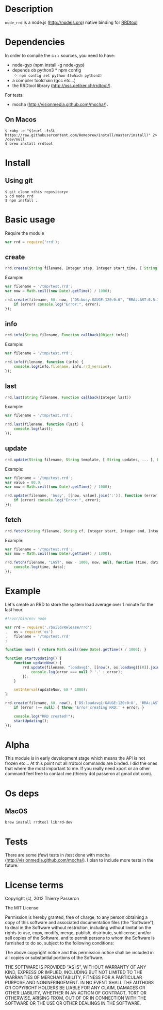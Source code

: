 # Description

`node_rrd` is a node.js (http://nodejs.org) native binding for [RRDtool](http://oss.oetiker.ch/rrdtool/).

# Dependencies

In order to compile the c++ sources, you need to have: 
  * node-gyp (npm install -g node-gyp)
   * depends ob python3
	* npm config
	  * `npm config set python $(which python3)`
  * a compiler toolchain (gcc etc...)
  * the RRDtool library (http://oss.oetiker.ch/rrdtool/).

For tests:
  * mocha (http://visionmedia.github.com/mocha/).

## On Macos

```
$ ruby -e "$(curl -fsSL https://raw.githubusercontent.com/Homebrew/install/master/install)" 2> /dev/null
$ brew install rrdtool
```

# Install

## Using git

	$ git clone <this repository>
	$ cd node_rrd
	$ npm install .

# Basic usage

Require the module

```js
var rrd = require('rrd');
```

## create
```js
rrd.create(String filename, Integer step, Integer start_time, [ String ds, ..., String rra, ... ], Function callback(error)) 
```

Example:
```js
var filename = '/tmp/test.rrd';
var now = Math.ceil((new Date).getTime() / 1000);

rrd.create(filename, 60, now, ["DS:busy:GAUGE:120:0:U", "RRA:LAST:0.5:1:60"], function (error) { 
	if (error) console.log("Error:", error);
});
```

## info
```js
rrd.info(String filename, Function callback(Object info)) 
```

Example:
```js
var filename = '/tmp/test.rrd';

rrd.info(filename, function (info) {
	console.log(info.filename, info.rrd_version);
}); 
```

## last
```js
rrd.last(String filename, Function callback(Integer last)) 
```

Example:
```js
var filename = '/tmp/test.rrd';

rrd.last(filename, function (last) {
	console.log(last);
});
```

## update
```js
rrd.update(String filename, String template, [ String updates, ... ], Function callback(error)) 
```

Example:
```js
var filename = '/tmp/test.rrd';
var value = 80.0;
var now = Math.ceil((new Date).getTime() / 1000);

rrd.update(filename, 'busy', [[now, value].join(':')], function (error) { 
	if (error) console.log("Error:", error);
});
```

## fetch
```js
rrd.fetch(String filename, String cf, Integer start, Integer end, Integer steps, Function callback(Integer time, Object data)) 
```

Example:
```js
var filename = '/tmp/test.rrd';
var now = Math.ceil((new Date).getTime() / 1000);

rrd.fetch(filename, "LAST", now - 1000, now, null, function (time, data) { 
	console.log(time, data); 
});
```

# Example

Let's create an RRD to store the system load average over 1 minute for the last hour.

```js
#!/usr/bin/env node

var rrd = require('./build/Release/rrd')
,	os = require('os')
,	filename = '/tmp/test.rrd'
;

function now() { return Math.ceil((new Date).getTime() / 1000); }

function startUpdating() {
	function updateNow() {
		rrd.update(filename, "loadavg1", [[now(), os.loadavg()[0]].join(':')], function (error) {
			console.log(error === null ? '.' : error);
		});
	}

	setInterval(updateNow, 60 * 1000);
}

rrd.create(filename, 60, now(), ['DS:loadavg1:GAUGE:120:0:U', 'RRA:LAST:0.5:1:60'], function (error) {
	if (error !== null) { throw 'Error creating RRD:' + error; }

	console.log("RRD created!");
	startUpdating();
});
```

# Alpha

This module is in early development stage which means the API is not frozen etc...
At this point not all rrdtool commands are binded. I did the ones that where the most important to me.
If you really need xport or an other command feel free to contact me (thierry dot passeron at gmail dot com).

# Os deps

## MacOS

```
brew install rrdtool librrd-dev
```

# Tests

There are some (few) tests in /test done with mocha (http://visionmedia.github.com/mocha/).
I plan to include more tests in the future.

# License terms

Copyright (c), 2012 Thierry Passeron

The MIT License

Permission is hereby granted, free of charge, to any person obtaining a copy
of this software and associated documentation files (the "Software"), to
deal in the Software without restriction, including without limitation the
rights to use, copy, modify, merge, publish, distribute, sublicense, and/or
sell copies of the Software, and to permit persons to whom the Software is
furnished to do so, subject to the following conditions:

The above copyright notice and this permission notice shall be included in
all copies or substantial portions of the Software.

THE SOFTWARE IS PROVIDED "AS IS", WITHOUT WARRANTY OF ANY KIND, EXPRESS OR
IMPLIED, INCLUDING BUT NOT LIMITED TO THE WARRANTIES OF MERCHANTABILITY,
FITNESS FOR A PARTICULAR PURPOSE AND NONINFRINGEMENT. IN NO EVENT SHALL THE
AUTHORS OR COPYRIGHT HOLDERS BE LIABLE FOR ANY CLAIM, DAMAGES OR OTHER
LIABILITY, WHETHER IN AN ACTION OF CONTRACT, TORT OR OTHERWISE, ARISING
FROM, OUT OF OR IN CONNECTION WITH THE SOFTWARE OR THE USE OR OTHER DEALINGS
IN THE SOFTWARE.
